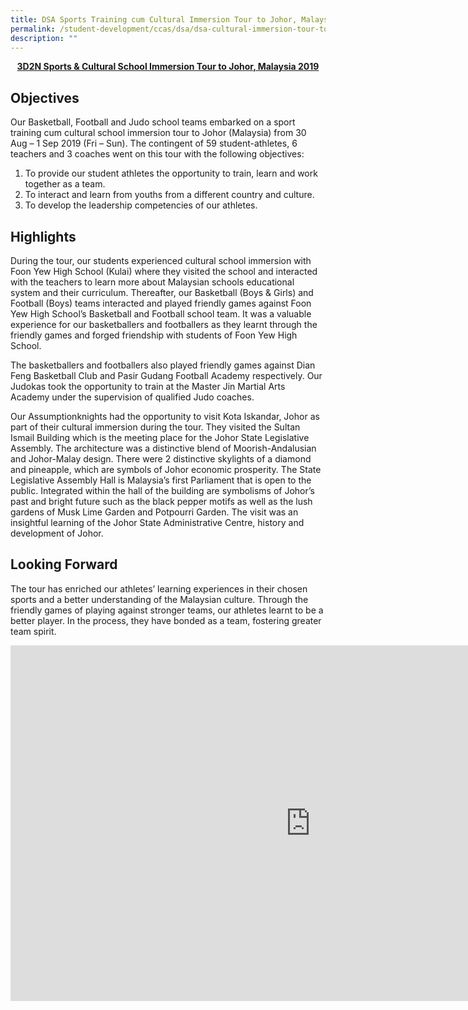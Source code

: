 ```yaml
---
title: DSA Sports Training cum Cultural Immersion Tour to Johor, Malaysia 2019
permalink: /student-development/ccas/dsa/dsa-cultural-immersion-tour-to-johor-malaysia-2019/
description: ""
---
```

<p style="text-align:center;"><strong><u>3D2N Sports &amp; Cultural School Immersion Tour to Johor, Malaysia 2019
</u></strong></p>

Objectives
----------

  

Our Basketball, Football and Judo school teams embarked on a sport training cum cultural school immersion tour to Johor (Malaysia) from 30 Aug – 1 Sep 2019 (Fri – Sun). The contingent of 59 student-athletes, 6 teachers and 3 coaches went on this tour with the following objectives:  

  

1.  To provide our student athletes the opportunity to train, learn and work together as a team.
2.  To interact and learn from youths from a different country and culture.
3.  To develop the leadership competencies of our athletes.

  

Highlights
----------

  

During the tour, our students experienced cultural school immersion with Foon Yew High School (Kulai) where they visited the school and interacted with the teachers to learn more about Malaysian schools educational system and their curriculum. Thereafter, our Basketball (Boys &amp; Girls) and Football (Boys) teams interacted and played friendly games against Foon Yew High School’s Basketball and Football school team. It was a valuable experience for our basketballers and footballers as they learnt through the friendly games and forged friendship with students of Foon Yew High School.

  

The basketballers and footballers also played friendly games against Dian Feng Basketball Club and Pasir Gudang Football Academy respectively. Our Judokas took the opportunity to train at the Master Jin Martial Arts Academy under the supervision of qualified Judo coaches.

  

Our Assumptionknights had the opportunity to visit Kota Iskandar, Johor as part of their cultural immersion during the tour. They visited the Sultan Ismail Building which is the meeting place for the Johor State Legislative Assembly. The architecture was a distinctive blend of Moorish-Andalusian and Johor-Malay design. There were 2 distinctive skylights of a diamond and pineapple, which are symbols of Johor economic prosperity. The State Legislative Assembly Hall is Malaysia’s first Parliament that is open to the public. Integrated within the hall of the building are symbolisms of Johor’s past and bright future such as the black pepper motifs as well as the lush gardens of Musk Lime Garden and Potpourri Garden. The visit was an insightful learning of the Johor State Administrative Centre, history and development of Johor.

  

Looking Forward
---------------

  

The tour has enriched our athletes’ learning experiences in their chosen sports and a better understanding of the Malaysian culture. Through the friendly games of playing against stronger teams, our athletes learnt to be a better player. In the process, they have bonded as a team, fostering greater team spirit.

<iframe allowfullscreen="true" height="569" width="960" frameborder="0" src="https://docs.google.com/presentation/d/e/2PACX-1vTgccwYof3aK711BobKr0EnYZ_kB5eqO0KAo7-7w4vUDHNbwm-0QFpGAFOTd6we-H2vgEBHBMCdP7Fi/embed?start=true&amp;loop=true&amp;delayms=5000"></iframe>